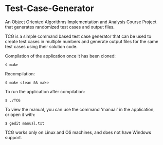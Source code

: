 # Test-Case-Generator
An Object Oriented Algorithms Implementation and Analysis Course Project that generates randomized test cases and output files.

TCG is a simple command based test case generator that can be used to create test cases in multiple numbers and generate output files for the same test cases using their solution code.

Compilation of the application once it has been cloned:
```
$ make
```
Recompilation:
```
$ make clean && make
```

To run the application after compilation:
```
$ ./TCG
```

To view the manual, you can use the command 'manual' in the application, or open it with:
```
$ gedit manual.txt
```
TCG works only on Linux and OS machines, and does not have Windows support.
